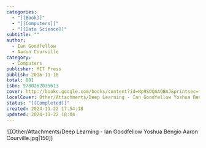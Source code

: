 ```yaml
---
categories:
  - "[[Book]]"
  - "[[Computers]]"
  - "[[Data Science]]"
subtitle: ""
author:
  - Ian Goodfellow
  - Aaron Courville
category:
  - Computers
publisher: MIT Press
publish: 2016-11-18
total: 801
isbn: 9780262035613
cover: http://books.google.com/books/content?id=Np9SDQAAQBAJ&printsec=frontcover&img=1&zoom=1&edge=curl&source=gbs_api
localCover: Other/Attachments/Deep Learning - Ian Goodfellow Yoshua Bengio Aaron Courville.jpg
status: "[[Completed]]"
created: 2024-11-22 17:54:18
updated: 2024-11-22 18:04
---
```


![[Other/Attachments/Deep Learning - Ian Goodfellow Yoshua Bengio Aaron Courville.jpg|150]]